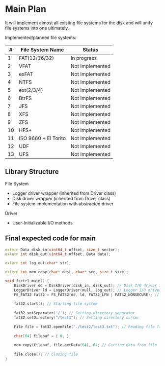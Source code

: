 # Main Plan

It will implement almost all existing file systems for the disk and will unify file systems into one ultimately.



Implemented/planned file systems:

| #    | File System Name     | Status          |
| ---- | -------------------- | --------------- |
| 1    | FAT(12/16/32)        | In progress     |
| 2    | VFAT                 | Not Implemented |
| 3    | exFAT                | Not Implemented |
| 4    | NTFS                 | Not Implemented |
| 5    | ext(2/3/4)           | Not Implemented |
| 6    | BtrFS                | Not Implemented |
| 7    | JFS                  | Not Implemented |
| 8    | XFS                  | Not Implemented |
| 9    | ZFS                  | Not Implemented |
| 10   | HFS+                 | Not Implemented |
| 11   | ISO 9660 + El Torito | Not Implemented |
| 12   | UDF                  | Not Implemented |
| 13   | UFS                  | Not Implemented |



## Library Structure

File System

- Logger driver wrapper (inherited from Driver class)
- Disk driver wrapper (inherited from Driver class)
- File system implementation with abstracted driver

Driver

- User-Initializable I/O methods

## Final expected code for main

```c++
extern Data disk_in(uint64_t offset, size_t sector);
extern int disk_out(uint64_t offset, Data data);

extern int log_out(char* str);

extern int mem_copy(char* dest, char* src, size_t size);

void fsctrl_main() {
    DiskDriver dd = DiskDriver(disk_in, disk_out); // Disk I/O driver initialization
    LoggerDriver ld = LoggerDriver(null, log_out); // Logger I/O driver initialization
	FS_FAT32 fat32 = FS_FAT32(dd, ld, FAT32_LFN | FAT32_NONSECURE); // File system initialization
    
    fat32.start(); // Starting file system
    
    fat32.setSeparator('/'); // Setting directory separator
    fat32.setDirectory("/test1"); // Setting directory cursor
    
    File file = fat32.openFile("./test2/test3.txt"); // Reading file from disk
    
    char[64] filebuf = { 0, };
    
    mem_copy(filebuf, file.getData(64), 64; // Getting data from file
    
    file.close(); // Closing file
}
```

